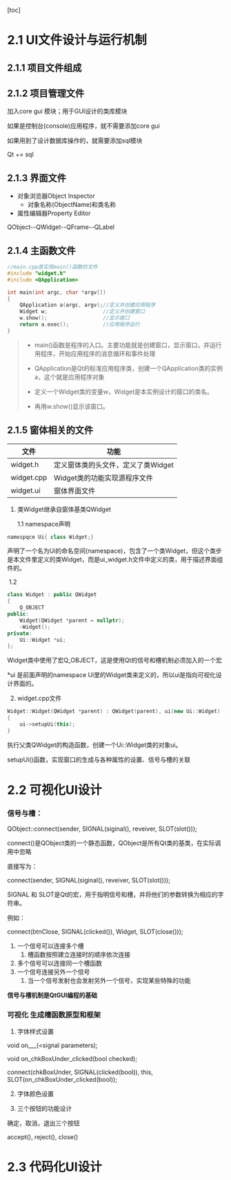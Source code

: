 [toc]

# 2.1 UI文件设计与运行机制

## 2.1.1 项目文件组成

## 2.1.2 项目管理文件

加入core gui 模块；用于GUI设计的类库模块

如果是控制台(console)应用程序，就不需要添加core gui

如果用到了设计数据库操作的，就需要添加sql模块

Qt	+= sql

## 2.1.3 界面文件

- 对象浏览器Object Inspector
  - 对象名称(ObjectName)和类名称
- 属性编辑器Property Editor

QObject--QWidget--QFrame--QLabel

## 2.1.4 主函数文件

```c++
//main.cpp是实现main()函数的文件
#include "widget.h"
#include <QApplication>

int main(int argc, char *argv[])
{
    QApplication a(argc, argv);//定义并创建应用程序
    Widget w;                  //定义并创建窗口
    w.show();                  //显示窗口
    return a.exec();           //应用程序运行
}

```

>- main()函数是程序的入口。主要功能就是创建窗口，显示窗口，并运行用程序，开始应用程序的消息循环和事件处理
>
>- QApplication是Qt的标准应用程序类，创建一个QApplication类的实例a，这个就是应用程序对象
>
>- 定义一个Widget类的变量w，Widget是本实例设计的窗口的类名。
>
>- 再用w.show()显示该窗口。

## 2.1.5 窗体相关的文件

| 文件       | 功能                               |
| ---------- | ---------------------------------- |
| widget.h   | 定义窗体类的头文件，定义了类Widget |
| widget.cpp | Widget类的功能实现源程序文件       |
| widget.ui  | 窗体界面文件                       |

1. 类Widget继承自窗体基类QWidget

   1.1 namespace声明

```c++
namespqce Ui{ class Widget;}
```

声明了一个名为Ui的命名空间(namespace)，包含了一个类Widget，但这个类步是本文件里定义的类Widget，而是ui_widget.h文件中定义的类，用于描述界面组件的。	

​       1.2 

```c++
class Widget : public QWidget
{
	Q_OBJECT
public:
	Widget(QWidget *parent = nullptr);
	~Widget();
private:
	Ui::Widget *ui;
};
```

Widget类中使用了宏Q_OBJECT，这是使用Qt的信号和槽机制必须加入的一个宏

*ui 是前面声明的namespace Ui里的Widget类来定义的，所以ui是指向可视化设计界面的。

2. widget.cpp文件

```c++
Widget::Widget(QWidget *parent) : QWidget(parent), ui(new Ui::Widget)
{
    ui->setupUi(this);
}
```

执行父类QWidget的构造函数，创建一个Ui::Widget类的对象ui。

setupUi()函数，实现窗口的生成与各种属性的设置、信号与槽的关联

# 2.2 可视化UI设计

### 信号与槽：

QObject::connect(sender, SIGNAL(siginal(), reveiver, SLOT(slot()));

connect()是QObject类的一个静态函数，QObject是所有Qt类的基类，在实际调用中忽略

直接写为：

connect(sender, SIGNAL(siginal(), reveiver, SLOT(slot()));

SIGNAL 和 SLOT是Qt的宏，用于指明信号和槽，并将他们的参数转换为相应的字符串。

例如：

connect(btnClose, SIGNAL(clicked()), Widget, SLOT(close()));

1. 一个信号可以连接多个槽
   1. 槽函数按照建立连接时的顺序依次连接
2. 多个信号可以连接同一个槽函数
3. 一个信号连接另外一个信号
   1. 当一个信号发射也会发射另外一个信号，实现某些特殊的功能

**信号与槽机制是QtGUI编程的基础**

### 可视化 生成槽函数原型和框架

1. 字体样式设置

void on_<object name>__<signal name>(<signal parameters);

void on_chkBoxUnder_clicked(bool checked);

connect(chkBoxUnder, SIGNAL(clicked(bool)), this, SLOT(on_chkBoxUnder_clicked(bool));

2. 字体颜色设置

3. 三个按钮的功能设计

确定，取消，退出三个按钮

accept(), reject(), close()



# 2.3 代码化UI设计

